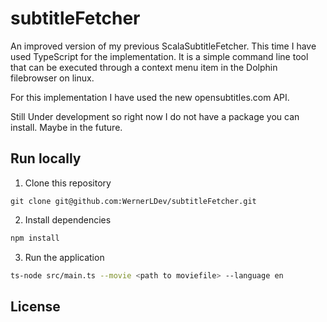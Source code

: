 # subtitleFetcher

An improved version of my previous ScalaSubtitleFetcher. This time I have used TypeScript for the implementation. It is a simple command line tool that can be executed through a context menu item in the Dolphin filebrowser on linux.

For this implementation I have used the new opensubtitles.com API.

Still Under development so right now I do not have a package you can install. Maybe in the future.

## Run locally

1. Clone this repository

```
git clone git@github.com:WernerLDev/subtitleFetcher.git
```

2. Install dependencies

```bash
npm install
```

3. Run the application

```bash
ts-node src/main.ts --movie <path to moviefile> --language en
```

## License
